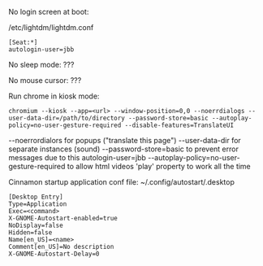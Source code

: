No login screen at boot:

/etc/lightdm/lightdm.conf
```
[Seat:*]
autologin-user=jbb
```

No sleep mode:
???

No mouse cursor:
???

Run chrome in kiosk mode:
```
chromium --kiosk --app=<url> --window-position=0,0 --noerrdialogs --user-data-dir=/path/to/directory --password-store=basic --autoplay-policy=no-user-gesture-required --disable-features=TranslateUI
```
--noerrordialors for popups ("translate this page")
--user-data-dir for separate instances (sound)
--password-store=basic to prevent error messages due to this autologin-user=jbb
--autoplay-policy=no-user-gesture-required to allow html videos 'play' property to work all the time

Cinnamon startup application conf file:
~/.config/autostart/<name>.desktop
```
[Desktop Entry]
Type=Application
Exec=<command>
X-GNOME-Autostart-enabled=true
NoDisplay=false
Hidden=false
Name[en_US]=<name>
Comment[en_US]=No description
X-GNOME-Autostart-Delay=0
```
